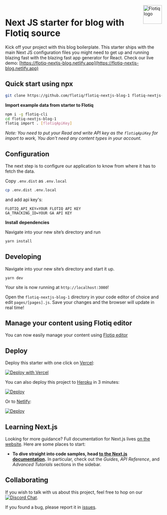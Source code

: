 <a href="https://flotiq.com/">
    <img src="https://editor.flotiq.com/fonts/fq-logo.svg" alt="Flotiq logo" title="Flotiq" align="right" height="60" />
</a>

Next JS starter for blog with Flotiq source
===========================

Kick off your project with this blog boilerplate. This starter ships with the main Next JS configuration files you might need to get up and running blazing fast with the blazing fast app generator for React.
Check our live demo: [https://flotiq-nextjs-blog.netlify.app](https://flotiq-nextjs-blog.netlify.app) 

## Quick start using npx

```bash
git clone https://github.com/flotiq/flotiq-nextjs-blog-1 flotiq-nextjs-blog-1
```

**Import example data from starter to Flotiq**

```bash
npm i -g flotiq-cli
cd flotiq-nextjs-blog-1
flotiq import . [flotiqApiKey]
```
_Note: You need to put your Read and write API key as the `flotiqApiKey` for import to work, You don't need any content types in your account._

## Configuration

The next step is to configure our application to know from where it has to fetch the data.

Copy `.env.dist` as `.env.local`

```bash
cp .env.dist .env.local
```

and add api key's:

```
FLOTIQ_API_KEY=YOUR FLOTIQ API KEY
GA_TRACKING_ID=YOUR GA API KEY
```

**Install dependencies**

Navigate into your new site’s directory and run

```bash
yarn install
```

## Developing

Navigate into your new site’s directory and start it up.

```shell
yarn dev
```

Your site is now running at `http://localhost:3000`!

Open the `flotiq-nextjs-blog-1` directory in your code editor of choice and edit `pages/[pages].js`. Save your changes and the browser will update in real time!

## Manage your content using Flotiq editor

You can now easily manage your content using [Flotiq editor](https://editor.flotiq.com)

## Deploy

Deploy this starter with one click on [Vercel](https://vercel.com/):

[![Deploy with Vercel](https://vercel.com/button)](https://vercel.com/new/clone?repository-url=https%3A%2F%2Fgithub.com%2Fflotiq%2Fflotiq-nextjs-blog-1)

You can also deploy this project to [Heroku](https://www.heroku.com/) in 3 minutes:

[![Deploy](https://www.herokucdn.com/deploy/button.svg)](https://heroku.com/deploy?template=https%3A%2F%2Fgithub.com%2Fflotiq%2Fflotiq-nextjs-blog-1)

Or to [Netlify](https://www.netlify.com/):

[![Deploy](https://www.netlify.com/img/deploy/button.svg)](https://app.netlify.com/start/deploy?repository=https%3A%2F%2Fgithub.com%2Fflotiq%2Fflotiq-nextjs-blog-1)

## Learning Next.js

Looking for more guidance? Full documentation for Next.js lives [on the website](https://nextjs.org/). Here are some places to start:

- **To dive straight into code samples, head [to the Next.js documentation](https://nextjs.org/docs/getting-started).** In particular, check out the _Guides_, _API Reference_, and _Advanced Tutorials_ sections in the sidebar.

## Collaborating

If you wish to talk with us about this project, feel free to hop on our [![Discord Chat](https://img.shields.io/discord/682699728454025410.svg)](https://discord.gg/FwXcHnX).

If you found a bug, please report it in [issues](https://github.com/flotiq/flotiq-nextjs-blog-1/issues).


